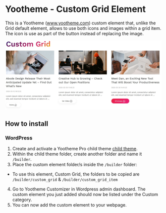 # Yootheme - Custom Grid Element

This is a Yootheme (www.yootheme.com) custom element that, unlike the Grid default element, allows to use both icons and images within a grid item. 
The icon is use as part of the button instead of replacing the image. 

![Custom Grid](https://github.com/pauloguerraf/yootheme_CustomGrid/blob/main/screenshot.jpg "Screenshot")

## How to install

### WordPress

1. Create and activate a Yootheme Pro child theme [child theme](https://yootheme.com/support/yootheme-pro/wordpress/child-themes).
2. Within the child theme folder, create another folder and name it `/builder`.
3. Place the custom element folder/s inside the `/builder` folder:
- To use this element, Custom Grid, the folders to be copied are `/builder/custom_grid` & `/builder/custom_grid_item`
4. Go to Yootheme Customizer in Wordpress admin dashboard. The custom element you just added should now be listed under the Custom category.
5. You can now add the custom element to your webpage.
